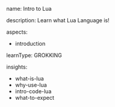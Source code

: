 name: Intro to Lua 

description: Learn what Lua Language is!

aspects:
  - introduction

learnType: GROKKING

insights:
  - what-is-lua
  - why-use-lua
  - intro-code-lua
  - what-to-expect